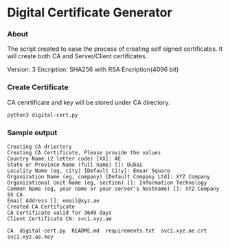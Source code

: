 # Digital Certificate Generator

### About
The script created to ease the process of creating self signed certificates. It will create both CA and Server/Client certificates.

Version: 3
Encription: SHA256 with RSA Encription(4096 bit)

### Create Certificate
CA cenrtificate and key will be stored under CA directory. 

```bash
python3 digital-cert.py
```

### Sample output
```
Creating CA driectory
Creating CA Certificate, Please provide the values
Country Name (2 letter code) [XX]: AE
State or Province Name (full name) []: Dubai
Locality Name (eg, city) [Default City]: Emaar Square
Organization Name (eg, company) [Default Company Ltd]: XYZ Company
Organizational Unit Name (eg, section) []: Information Technology
Common Name (eg, your name or your server's hostname) []: XYZ Company SS CA
Email Address []: email@xyz.ae
Created CA Certificate
CA Certificate valid for 3649 days
Client Certificate CN: svc1.xyz.ae
```


```
CA  digital-cert.py  README.md  requirements.txt  svc1.xyz.ae.crt  svc1.xyz.ae.key
```
